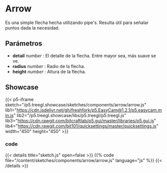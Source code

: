 # Arrow

Es una simple flecha hecha utilizando pipe's. Resulta útil para señalar puntos dada la necesidad.

## Parámetros 

- **detail** *number* : El detalle de la flecha. Entre mayor sea, más suave se ve. 
- **radius** *number* : Radio de la flecha. 
- **height** *number* : Altura de la flecha.

## Showcase

{{< p5-iframe sketch="/p5.treegl.showcase/sketches/components/arrow/arrow.js" lib1="https://cdn.jsdelivr.net/gh/freshfork/p5.EasyCam@1.2.1/p5.easycam.min.js" lib2="/p5.treegl.showcase/libs/p5.treegl/p5.treegl.js" lib3="https://cdn.rawgit.com/bitcraftlab/p5.gui/master/libraries/p5.gui.js" lib4="https://cdn.rawgit.com/bit101/quicksettings/master/quicksettings.js" width="450" height="450" >}}

### code 

{{< details title="sketch.js" open=false >}}
{{% code file="/content/sketches/components/arrow/arrow.js" language="js" %}}
{{< /details >}}